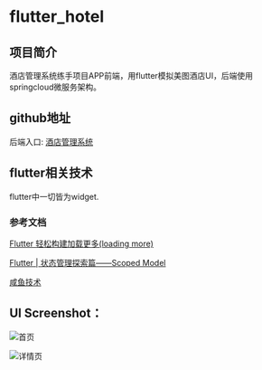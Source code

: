 # flutter_hotel

## 项目简介

酒店管理系统练手项目APP前端，用flutter模拟美图酒店UI，后端使用springcloud微服务架构。

## github地址
后端入口: [酒店管理系统](https://github.com/lshaoshuai/hms-springcloud)

## flutter相关技术

flutter中一切皆为widget.

### 参考文档

[Flutter 轻松构建加载更多(loading more)](https://juejin.im/post/5bfb9cb7e51d45592b766769?utm_source=gold_browser_extension)

[Flutter | 状态管理探索篇——Scoped Model](https://juejin.im/post/5b97fa0d5188255c5546dcf8)

[咸鱼技术](https://www.jianshu.com/users/cf5c0e4b1111/timeline)

## UI Screenshot：


![首页](https://raw.githubusercontent.com/lshaoshuai/springcloud-config/master/images/hotel2%20(1).png)

![详情页](https://raw.githubusercontent.com/lshaoshuai/springcloud-config/master/images/hotel2%20(2).png)
